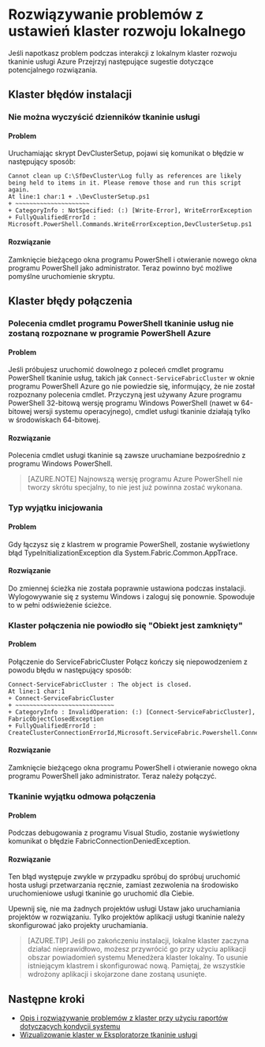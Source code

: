<properties
   pageTitle="Rozwiązywanie problemów z lokalnej usługi Klaster konfigurowania | Microsoft Azure"
   description="W tym artykule opisano, jak zestaw sugestie dotyczące rozwiązywania problemów z klastrem rozwoju lokalnego"
   services="service-fabric"
   documentationCenter=".net"
   authors="seanmck"
   manager="timlt"
   editor=""/>

<tags
   ms.service="service-fabric"
   ms.devlang="dotNet"
   ms.topic="article"
   ms.tgt_pltfrm="NA"
   ms.workload="NA"
   ms.date="07/08/2016"
   ms.author="seanmck"/>

# <a name="troubleshoot-your-local-development-cluster-setup"></a>Rozwiązywanie problemów z ustawień klaster rozwoju lokalnego

Jeśli napotkasz problem podczas interakcji z lokalnym klaster rozwoju tkaninie usługi Azure Przejrzyj następujące sugestie dotyczące potencjalnego rozwiązania.

## <a name="cluster-setup-failures"></a>Klaster błędów instalacji

### <a name="cannot-clean-up-service-fabric-logs"></a>Nie można wyczyścić dzienników tkaninie usługi

#### <a name="problem"></a>Problem

Uruchamiając skrypt DevClusterSetup, pojawi się komunikat o błędzie w następujący sposób:

    Cannot clean up C:\SfDevCluster\Log fully as references are likely being held to items in it. Please remove those and run this script again.
    At line:1 char:1 + .\DevClusterSetup.ps1
    + ~~~~~~~~~~~~~~~~~~~~~
    + CategoryInfo : NotSpecified: (:) [Write-Error], WriteErrorException
    + FullyQualifiedErrorId : Microsoft.PowerShell.Commands.WriteErrorException,DevClusterSetup.ps1


#### <a name="solution"></a>Rozwiązanie

Zamknięcie bieżącego okna programu PowerShell i otwieranie nowego okna programu PowerShell jako administrator. Teraz powinno być możliwe pomyślne uruchomienie skryptu.

## <a name="cluster-connection-failures"></a>Klaster błędy połączenia

### <a name="service-fabric-powershell-cmdlets-are-not-recognized-in-azure-powershell"></a>Polecenia cmdlet programu PowerShell tkaninie usług nie zostaną rozpoznane w programie PowerShell Azure

#### <a name="problem"></a>Problem

Jeśli próbujesz uruchomić dowolnego z poleceń cmdlet programu PowerShell tkaninie usług, takich jak `Connect-ServiceFabricCluster` w oknie programu PowerShell Azure go nie powiedzie się, informujący, że nie został rozpoznany polecenia cmdlet. Przyczyną jest używany Azure programu PowerShell 32-bitową wersję programu Windows PowerShell (nawet w 64-bitowej wersji systemu operacyjnego), cmdlet usługi tkaninie działają tylko w środowiskach 64-bitowej.

#### <a name="solution"></a>Rozwiązanie

Polecenia cmdlet usługi tkaninie są zawsze uruchamiane bezpośrednio z programu Windows PowerShell.

>[AZURE.NOTE] Najnowszą wersję programu Azure PowerShell nie tworzy skrótu specjalny, to nie jest już powinna zostać wykonana.

### <a name="type-initialization-exception"></a>Typ wyjątku inicjowania

#### <a name="problem"></a>Problem

Gdy łączysz się z klastrem w programie PowerShell, zostanie wyświetlony błąd TypeInitializationException dla System.Fabric.Common.AppTrace.

#### <a name="solution"></a>Rozwiązanie

Do zmiennej ścieżka nie została poprawnie ustawiona podczas instalacji. Wylogowywanie się z systemu Windows i zaloguj się ponownie. Spowoduje to w pełni odświeżenie ścieżce.

### <a name="cluster-connection-fails-with-object-is-closed"></a>Klaster połączenia nie powiodło się "Obiekt jest zamknięty"

#### <a name="problem"></a>Problem

Połączenie do ServiceFabricCluster Połącz kończy się niepowodzeniem z powodu błędu w następujący sposób:

    Connect-ServiceFabricCluster : The object is closed.
    At line:1 char:1
    + Connect-ServiceFabricCluster
    + ~~~~~~~~~~~~~~~~~~~~~~~~~~~~
    + CategoryInfo : InvalidOperation: (:) [Connect-ServiceFabricCluster], FabricObjectClosedException
    + FullyQualifiedErrorId : CreateClusterConnectionErrorId,Microsoft.ServiceFabric.Powershell.ConnectCluster

#### <a name="solution"></a>Rozwiązanie

Zamknięcie bieżącego okna programu PowerShell i otwieranie nowego okna programu PowerShell jako administrator. Teraz należy połączyć.

### <a name="fabric-connection-denied-exception"></a>Tkaninie wyjątku odmowa połączenia

#### <a name="problem"></a>Problem

Podczas debugowania z programu Visual Studio, zostanie wyświetlony komunikat o błędzie FabricConnectionDeniedException.

#### <a name="solution"></a>Rozwiązanie

Ten błąd występuje zwykle w przypadku spróbuj do spróbuj uruchomić hosta usługi przetwarzania ręcznie, zamiast zezwolenia na środowisko uruchomieniowe usługi tkaninie go uruchomić dla Ciebie.

Upewnij się, nie ma żadnych projektów usługi Ustaw jako uruchamiania projektów w rozwiązaniu. Tylko projektów aplikacji usługi tkaninie należy skonfigurować jako projekty uruchamiania.

>[AZURE.TIP] Jeśli po zakończeniu instalacji, lokalne klaster zaczyna działać nieprawidłowo, możesz przywrócić go przy użyciu aplikacji obszar powiadomień systemu Menedżera klaster lokalny. To usunie istniejącym klastrem i skonfigurować nową. Pamiętaj, że wszystkie wdrożony aplikacji i skojarzone dane zostaną usunięte.

## <a name="next-steps"></a>Następne kroki

- [Opis i rozwiązywanie problemów z klaster przy użyciu raportów dotyczących kondycji systemu](service-fabric-understand-and-troubleshoot-with-system-health-reports.md)
- [Wizualizowanie klaster w Eksploratorze tkaninie usługi](service-fabric-visualizing-your-cluster.md)
